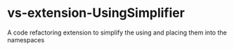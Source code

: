 # vs-extension-UsingSimplifier
A code refactoring extension to simplify the using and placing them into the namespaces
